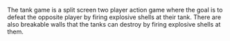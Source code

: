 The tank game is a split screen two player action game where the goal is to defeat the opposite player by firing explosive shells at their tank. There are also breakable walls that the tanks can destroy by firing explosive shells at them.

